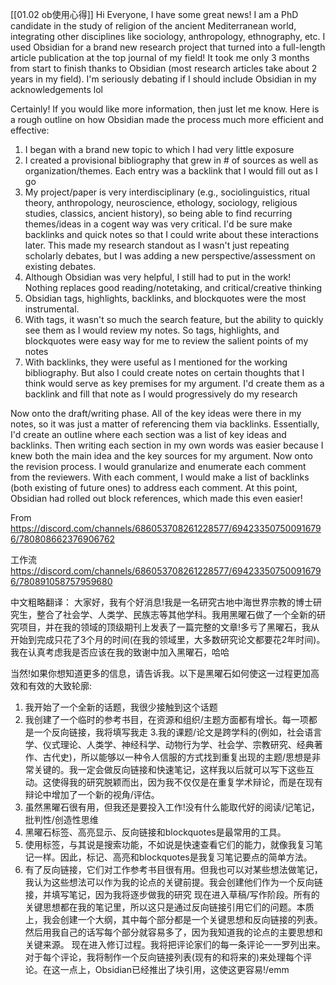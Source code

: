 [[01.02 ob使用心得]]
Hi Everyone, I have some great news! I am a PhD candidate in the study of religion of the ancient Mediterranean world, integrating other disciplines like sociology, anthropology, ethnography, etc. I used Obsidian for a brand new research project that turned into a full-length article publication at the top journal of my field! It took me only 3 months from start to finish thanks to Obsidian (most research articles take about 2 years in my field). I'm seriously debating if I should include Obsidian in my acknowledgements lol

Certainly! If you would like more information, then just let me know. Here is a rough outline on how Obsidian made the process much more efficient and effective:
1. I began with a brand new topic to which I had very little exposure
2. I created a provisional bibliography that grew in # of sources as well as organization/themes. Each entry was a backlink that I would fill out as I go
3. My project/paper is very interdisciplinary (e.g., sociolinguistics, ritual theory, anthropology, neuroscience, ethology, sociology, religious studies, classics, ancient history), so being able to find recurring themes/ideas in a cogent way was very critical. I'd be sure make backlinks and quick notes so that I could write about these interactions later. This made my research standout as I wasn't just repeating scholarly debates, but I was adding a new perspective/assessment on existing debates.
4. Although Obsidian was very helpful, I still had to put in the work! Nothing replaces good reading/notetaking, and critical/creative thinking
5. Obsidian tags, highlights, backlinks, and blockquotes were the most instrumental. 
6. With tags, it wasn't so much the search feature, but the ability to quickly see them as I would review my notes. So tags, highlights, and blockquotes were easy way for me to review the salient points of my notes
7. With backlinks, they were useful as I mentioned for the working bibliography. But also I could create notes on certain thoughts that I think would serve as key premises for my argument. I'd create them as a backlink and fill that note as I would progressively do my research

Now onto the draft/writing phase. All of the key ideas were there in my notes, so it was just a matter of referencing them via backlinks. Essentially, I'd create an outline where each section was a list of key ideas and backlinks. Then writing each section in my own words was easier because I knew both the main idea and the key sources for my argument.
Now onto the revision process. I would granularize and enumerate each comment from the reviewers. With each comment, I would make a list of backlinks (both existing of future ones) to address each comment. At this point, Obsidian had rolled out block references, which made this even easier!

From https://discord.com/channels/686053708261228577/694233507500916796/780808662376906762

工作流 https://discord.com/channels/686053708261228577/694233507500916796/780891058757959680


中文粗略翻译：
大家好，我有个好消息!我是一名研究古地中海世界宗教的博士研究生，整合了社会学、人类学、民族志等其他学科。我用黑曜石做了一个全新的研究项目，并在我的领域的顶级期刊上发表了一篇完整的文章!多亏了黑曜石，我从开始到完成只花了3个月的时间(在我的领域里，大多数研究论文都要花2年时间)。我在认真考虑我是否应该在我的致谢中加入黑曜石，哈哈

当然!如果你想知道更多的信息，请告诉我。以下是黑曜石如何使这一过程更加高效和有效的大致轮廓:
1. 我开始了一个全新的话题，我很少接触到这个话题
2. 我创建了一个临时的参考书目，在资源和组织/主题方面都有增长。每一项都是一个反向链接，我将填写我走
3.我的课题/论文是跨学科的(例如，社会语言学、仪式理论、人类学、神经科学、动物行为学、社会学、宗教研究、经典著作、古代史)，所以能够以一种令人信服的方式找到重复出现的主题/思想是非常关键的。我一定会做反向链接和快速笔记，这样我以后就可以写下这些互动。这使得我的研究脱颖而出，因为我不仅仅是在重复学术辩论，而是在现有辩论中增加了一个新的视角/评估。
4. 虽然黑曜石很有用，但我还是要投入工作!没有什么能取代好的阅读/记笔记，批判性/创造性思维
5. 黑曜石标签、高亮显示、反向链接和blockquotes是最常用的工具。
6. 使用标签，与其说是搜索功能，不如说是快速查看它们的能力，就像我复习笔记一样。因此，标记、高亮和blockquotes是我复习笔记要点的简单方法。
7. 有了反向链接，它们对工作参考书目很有用。但我也可以对某些想法做笔记，我认为这些想法可以作为我的论点的关键前提。我会创建他们作为一个反向链接，并填写笔记，因为我将逐步做我的研究
现在进入草稿/写作阶段。所有的关键思想都在我的笔记里，所以这只是通过反向链接引用它们的问题。本质上，我会创建一个大纲，其中每个部分都是一个关键思想和反向链接的列表。然后用我自己的话写每个部分就容易多了，因为我知道我的论点的主要思想和关键来源。
现在进入修订过程。我将把评论家们的每一条评论一一罗列出来。对于每个评论，我将制作一个反向链接列表(现有的和将来的)来处理每个评论。在这一点上，Obsidian已经推出了块引用，这使这更容易!/emm